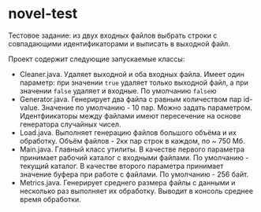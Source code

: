# novel-test
Тестовое задание: из двух входных файлов выбрать строки с совпадающими идентификаторами и выписать в выходной файл.

Проект содержит следующие запускаемые классы:

* Cleaner.java. Удаляет выходной и оба входных файла. Имеет один параметр: при значении ```true``` удаляет только выходной файл, а при значении ```false``` удаляет и входные. По умолчанию ```false```ю
* Generator.java. Генерирует два файла с равным количеством пар id-value. Значение по умолчанию - 10 пар. Можно задать параметром. Идентфиикаторы между файлами имеют пересечение на основе генератора случайных чисел.
* Load.java. Выполняет генерацию файлов большого объёма и их обработку. Объём файлов - 2кк пар строк в каждом, по ~ 750 Мб.
* Main.java. Главный класс утилиты. В качестве первого параметра принимает рабочий каталог с входными файлами. По умолчанию - текущий каталог. В качестве второго параметра принимает значение буфера при работе с файлами. По умолчанию - 256 байт.
* Metrics.java. Генерирует среднего размера файлы с данными и несколько раз выполняет их обработку. Выводит в консоль среднее время обработки.
